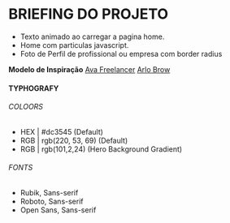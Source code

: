 # BRIEFING DO PROJETO

- Texto animado ao carregar a pagina home.
- Home com particulas javascript.
- Foto de Perfil de profissional ou empresa com border radius

**Modelo de Inspiração**
[Ava Freelancer](http://www.templatemonsterpreview.com/pt-br/demo/195084.html)
[Arlo Brow](https://www.templatemonsterpreview.com/demo/101269.html)

#### TYPHOGRAFY

###### COLOORS

- HEX | #dc3545 (Default)
- RGB | rgb(220, 53, 69) (Default)
- RGB | rgb(101,2,24) (Hero Background Gradient)

###### FONTS

- Rubik, Sans-serif
- Roboto, Sans-serif
- Open Sans, Sans-serif